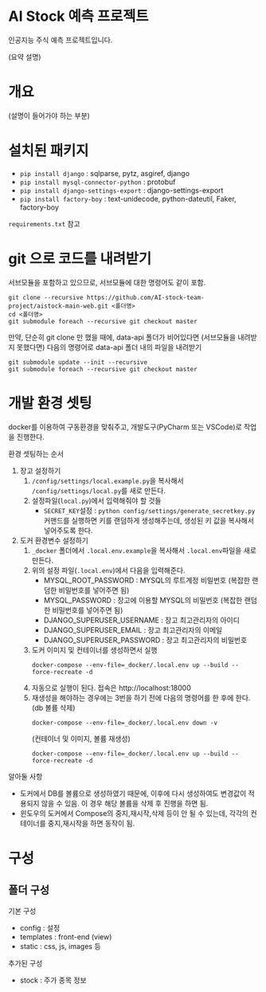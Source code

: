 # AI Stock 예측 프로젝트
인공지능 주식 예측 프로젝트입니다. 

(요약 설명)



# 개요 
(설명이 들어가야 하는 부분)



# 설치된 패키지
* `pip install django` : sqlparse, pytz, asgiref, django
* `pip install mysql-connector-python` : protobuf
* `pip install django-settings-export` : django-settings-export
* `pip install factory-boy` : text-unidecode, python-dateutil, Faker, factory-boy

`requirements.txt` 참고


# git 으로 코드를 내려받기
서브모듈을 포함하고 있으므로, 서브모듈에 대한 명령어도 같이 포함.

```
git clone --recursive https://github.com/AI-stock-team-project/aistock-main-web.git <폴더명>
cd <폴더명>
git submodule foreach --recursive git checkout master
```



만약, 단순히 git clone 만 했을 때에, data-api 폴더가 비어있다면 (서브모듈을 내려받지 못했다면) 다음의 명령어로 data-api 폴더 내의 파일을 내려받기
```
git submodule update --init --recursive
git submodule foreach --recursive git checkout master
```



# 개발 환경 셋팅
docker를 이용하여 구동환경을 맞춰주고, 개발도구(PyCharm 또는 VSCode)로 작업을 진행한다.

환경 셋팅하는 순서
1. 장고 설정하기 
    1. `/config/settings/local.example.py`을 복사해서 `/config/settings/local.py`를 새로 만든다.
    2. 설정파일(`local.py`)에서 입력해줘야 할 것들
        * `SECRET_KEY`설정 : `python config/settings/generate_secretkey.py` 커맨드를 실행하면 키를 랜덤하게 생성해주는데, 생성된 키 값을 복사해서 넣어주도록 한다.
2. 도커 환경변수 설정하기
    1. `_docker` 폴더에서 `.local.env.example`을 복사해서 `.local.env`파일을 새로 만든다.
    2. 위의 설정 파일(`.local.env`)에서 다음을 입력해준다.
        - MYSQL_ROOT_PASSWORD : MYSQL의 루트계정 비밀번호 (복잡한 랜덤한 비밀번호를 넣어주면 됨)
        - MYSQL_PASSWORD : 장고에 이용할 MYSQL의 비밀번호 (복잡한 랜덤한 비밀번호를 넣어주면 됨)
        - DJANGO_SUPERUSER_USERNAME : 장고 최고관리자의 아이디
        - DJANGO_SUPERUSER_EMAIL : 장고 최고관리자의 이메일
        - DJANGO_SUPERUSER_PASSWORD : 장고 최고관리자의 비밀번호
    3. 도커 이미지 및 컨테이너를 생성하면서 실행
        ```console
        docker-compose --env-file=_docker/.local.env up --build --force-recreate -d
        ```
    4. 자동으로 실행이 된다. 접속은 http://localhost:18000
    5. 재생성을 해야하는 경우에는 3번을 하기 전에 다음의 명령어를 한 후에 한다.
        (db 볼륨 삭제)
        ```console
        docker-compose --env-file=_docker/.local.env down -v
        ```
        (컨테이너 및 이미지, 볼륨 재생성)
        ```console
        docker-compose --env-file=_docker/.local.env up --build --force-recreate -d
        ```


알아둘 사항
* 도커에서 DB를 볼륨으로 생성하였기 때문에, 이후에 다시 생성하여도 변경값이 적용되지 않을 수 있음. 이 경우 해당 볼륨을 삭제 후 진행을 하면 됨.
* 윈도우의 도커에서 Compose의 중지,재시작,삭제 등이 안 될 수 있는데, 각각의 컨테이너를 중지,재시작을 하면 동작이 됨.


# 구성
## 폴더 구성
기본 구성
* config : 설정
* templates : front-end (view) 
* static : css, js, images 등

추가된 구성
* stock : 주가 종목 정보

